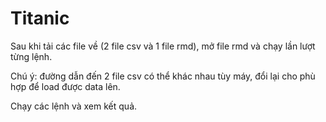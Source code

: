 # Titanic
Sau khi tải các file về (2 file csv và 1 file rmd), mở file rmd và chạy lần lượt từng lệnh.

Chú ý: đường dẫn đến 2 file csv có thể khác nhau tùy máy, đổi lại cho phù hợp để load được data lên.

Chạy các lệnh và xem kết quả.
